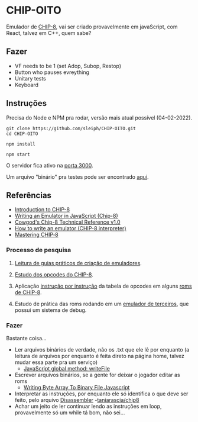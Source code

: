 # CHIP-OITO

Emulador de [CHIP-8](https://en.wikipedia.org/wiki/CHIP-8), vai ser criado provavelmente em javaScript, com React, talvez em C++, quem sabe?

## Fazer

* VF needs to be 1 (set Adop, Subop, Restop)
* Button who pauses evreything
* Unitary tests
* Keyboard


## Instruções
Precisa do Node e NPM pra rodar, versão mais atual possível (04-02-2022).

```shell
git clone https://github.com/sleiph/CHIP-OITO.git
cd CHIP-OITO
```

```shell
npm install
```

```shell
npm start
```

O servidor fica ativo na [porta 3000](http://localhost:3000/).

Um arquivo "binário" pra testes pode ser encontrado [aqui](./src/data/pong.txt).

## Referências

- [Introduction to CHIP-8](http://www.emulator101.com/introduction-to-chip-8.html)
- [Writing an Emulator in JavaScript (Chip-8)](https://www.taniarascia.com/writing-an-emulator-in-javascript-chip8/)
- [Cowgod's Chip-8 Technical Reference v1.0](http://devernay.free.fr/hacks/chip8/C8TECH10.HTM)
- [How to write an emulator (CHIP-8 interpreter)](https://multigesture.net/articles/how-to-write-an-emulator-Chip-8-interpreter/)
- [Mastering CHIP‐8](https://github.com/mattmikolay/chip-8/wiki/Mastering-CHIP%E2%80%908)

### Processo de pesquisa

1. [Leitura de guias práticos de criação de emuladores](http://www.emulator101.com/introduction-to-chip-8.html).

2. [Estudo dos opcodes do CHIP-8](https://en.wikipedia.org/wiki/CHIP-8#Opcode_table).

3. Aplicação [instrução por instrução](/roms/pong/pong-instr.md) da tabela de opcodes em alguns [roms de CHIP-8](/roms).

4. Estudo de prática das roms rodando em um [emulador de terceiros](https://github.com/massung/CHIP-8), que possui um sistema de debug.

### Fazer

Bastante coisa...
- Ler arquivos binários de verdade, não os .txt que ele lê por enquanto (a leitura de arquivos por enquanto é feita direto na página home, talvez mudar essa parte pra um serviço)
    - [JavaScript global method: writeFile](https://docs.microfocus.com/SM/9.51/Hybrid/Content/programming/javascript/reference/javascript_global_method_writefile.htm)
- Escrever arquivos binários, se a gente for deixar o jogador editar as roms
    - [Writing Byte Array To Binary File Javascript](https://stackoverflow.com/questions/26244126/writing-byte-array-to-binary-file-javascript)
- Interpretar as instruções, por enquanto ele só identifica o que deve ser feito, pelo arquivo [Disassembler](./src/services/Disassembler.js)
    -[taniarascia/chip8](https://github.com/taniarascia/chip8/tree/master/classes)
- Achar um jeito de ler continuar lendo as instruções em loop, provavelmente só um while tá bom, não sei...
